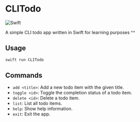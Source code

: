 # CLITodo

![Swift](https://github.com/asiermarques/swift-cli-todo/actions/workflows/swift.yml/badge.svg)

A simple CLI todo app written in Swift for learning purposes ^^

## Usage

```bash
swift run CLITodo
```

## Commands

- `add <title>`: Add a new todo item with the given title.
- `toggle <id>`: Toggle the completion status of a todo item.
- `delete <id>`: Delete a todo item.
- `list`: List all todo items.
- `help`: Show help information.
- `exit`: Exit the app.
